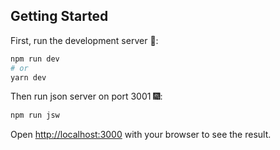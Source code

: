 

## Getting Started

First, run the development server 🎇:

```bash
npm run dev
# or
yarn dev
```

Then run json server on port 3001 🎆:
```bash
npm run jsw
```

Open [http://localhost:3000](http://localhost:3000) with your browser to see the result.

